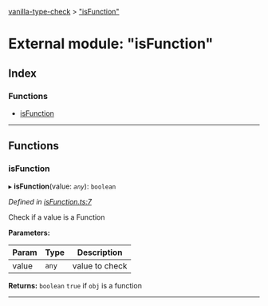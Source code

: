 [vanilla-type-check](../README.md) > ["isFunction"](../modules/_isfunction_.md)

# External module: "isFunction"

## Index

### Functions

* [isFunction](_isfunction_.md#isfunction)

---

## Functions

<a id="isfunction"></a>

###  isFunction

▸ **isFunction**(value: *`any`*): `boolean`

*Defined in [isFunction.ts:7](https://github.com/danikaze/npm-vanilla-type-check/blob/fa43ab6/src/isFunction.ts#L7)*

Check if a value is a Function

**Parameters:**

| Param | Type | Description |
| ------ | ------ | ------ |
| value | `any` |  value to check |

**Returns:** `boolean`
`true` if `obj` is a function

___


